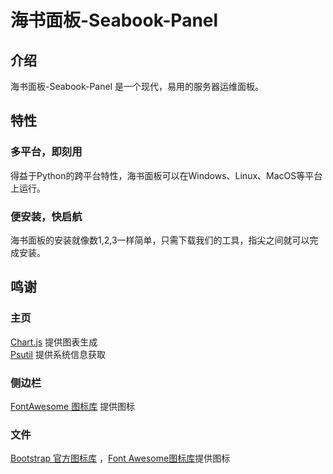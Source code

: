 # 海书面板-Seabook-Panel
## 介绍
海书面板-Seabook-Panel 是一个现代，易用的服务器运维面板。
## 特性
### 多平台，即刻用
得益于Python的跨平台特性，海书面板可以在Windows、Linux、MacOS等平台上运行。
### 便安装，快启航
海书面板的安装就像数1,2,3一样简单，只需下载我们的工具，指尖之间就可以完成安装。
## 鸣谢
### 主页
[Chart.js](https://github.com/chartjs/Chart.js) 提供图表生成<br>
[Psutil](https://github.com/giampaolo/psutil) 提供系统信息获取
### 侧边栏
[FontAwesome 图标库](https://fontawesome.com/) 提供图标
### 文件
[Bootstrap 官方图标库](https://github.com/twbs/icons) ，[Font Awesome图标库](https://fontawesome.com/)提供图标